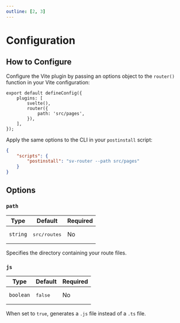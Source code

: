```yaml
---
outline: [2, 3]
---
```


# Configuration

## How to Configure

Configure the Vite plugin by passing an options object to the `router()` function in your Vite configuration:

```ts{4-6} [vite.config.ts]
export default defineConfig({
	plugins: [
		svelte(),
		router({
			path: 'src/pages',
		}),
	],
});
```

Apply the same options to the CLI in your `postinstall` script:

```json [package.json]
{
	"scripts": {
		"postinstall": "sv-router --path src/pages"
	}
}
```

## Options

### `path`

| Type     | Default               | Required |
| -------- | --------------------- | -------- |
| `string` | <pre>src/routes</pre> | No       |

Specifies the directory containing your route files.

### `js`

| Type      | Default          | Required |
| --------- | ---------------- | -------- |
| `boolean` | <pre>false</pre> | No       |

When set to `true`, generates a `.js` file instead of a `.ts` file.
